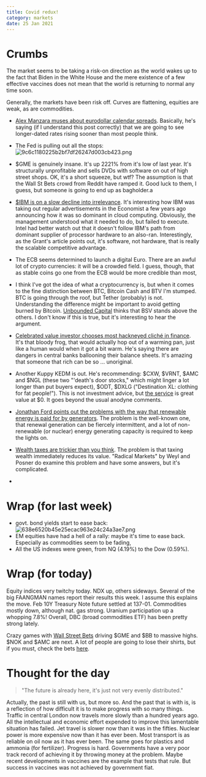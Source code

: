 ```yaml
---
title: Covid redux!
category: markets
date: 25 Jan 2021
---
```


# Crumbs

The market seems to be taking a risk-on direction as the world wakes up to the fact that Biden in the White House and the mere existence of a few effective vaccines does not mean that the world is returning to normal any time soon.

Generally, the markets have been risk off. Curves are flattening, equities are weak, as are commodities. 

- [Alex Manzara muses about eurodollar calendar spreads](https://www.chartpoint.com/ill-get-you-on-the-back-end/). Basically, he's saying (if I understand this post correctly) that we are going to see longer-dated rates rising sooner than most people think. 
- The Fed is pulling out all the stops:
![9c6c1180225b2bf7df26247d003cb423.png]({attach}9c6c1180225b2bf7df26247d003cb423.png)

- $GME is genuinely insane. It's up 2221% from it's low of last year. It's structurally unprofitable and sells DVDs with software on out of high street shops. OK, it's a short squeeze, but wtf? The assumption is that the Wall St Bets crowd from Reddit have ramped it. Good luck to them, I guess, but someone is going to end up as bagholder.a
- [$IBM is on a slow decline into irrelevance](https://www.grantspub.com/almostDailyHTML.cfm?dcid=792). It's interesting how IBM was taking out regular advertisements in the Economist a few years ago announcing how it was so dominant in cloud computing. Obviously, the management understood what it needed to do, but failed to execute. Intel had better watch out that it doesn't follow IBM's path from dominant supplier of processor hardware to an also-ran. Interestingly, as the Grant's article points out, it's software, not hardware, that is really the scalable competitive advantage. 
- The ECB seems determined to launch a digital Euro. There are an awful lot of crypto currencies: it will be a crowded field. I guess, though, that as stable coins go one from the ECB would be more credible than most,
- I think I've got the idea of what a cryptocurrency is, but when it comes to the fine distinction between BTC, Bitcoin Cash and BTV I'm stumped.  BTC is going through the roof, but Tether (probably) is not. Understanding the difference might be important to avoid getting burned by Bitcoin. [Unbounded Capital](https://unboundedcapital.com/) thinks that BSV stands above the others. I don't know if this is true, but it's interesting to hear the argument.
- [Celebrated value investor chooses most hackneyed cliché in finance](https://www.ft.com/content/9c3ecb09-c4bd-4066-a462-af496725105d?mc_cid=b6e5c95122&mc_eid=8d66df2c11). It's that bloody frog, that would actually hop out of a warming pan, just like a human would when it got a bit warm. He's saying there are dangers in central banks ballooning their balance sheets. It's amazing that someone that rich can be so ... unoriginal.
- Another Kuppy KEDM is out. He's recommending: $CXW, $VRNT, $AMC and $NGL (these two "'death's door stocks," which might linger a lot longer than put buyers expect), $ODT, $DXLG ("Destination XL: clothing for fat people!"). This is not investment advice, but [the service](https://www.kedm.com) is great value at $0. It goes beyond the usual anodyne comments.
- [Jonathan Ford points out the problems with the way that renewable energy is paid for by generators](https://www.ft.com/content/5d7757c8-eb63-4138-a6ab-6e2bb6ce8925). The problem is the well-known one, that renewal generation can be fiercely intermittent, and a lot of non-renewable (or nuclear) energy generating capacity is required to keep the lights on.
- [Wealth taxes are trickier than you think](https://thesoundingline.com/given-todays-deficits-confiscating-100-of-the-top-1s-net-worth-would-only-fund-the-us-for-a-handful-of-years/). The problem is that taxing wealth immediately reduces its value. "Radical Markets" by Weyl and Posner do examine this problem and have some answers, but it's complicated.
- 




# Wrap (for last week)

- govt. bond yields start to ease back:![638e6520b45e25ecac963e24c24a3ae7.png]({attach}638e6520b45e25ecac963e24c24a3ae7.png)
- EM equities have had a hell of a rally: maybe it's time to ease back. Especially as commodities seem to be fading,
- All the US indexes were green, from NQ (4.19%) to the Dow (0.59%).



# Wrap (for today)

Equity indices very twitchy today. NDX up, others sideways. Several of the big FAANGMAN names report their results this week. 
I assume this explains the move.
Feb 10Y Treasury Note future settled at 137-01.
Commodities mostly down, although nat. gas strong. Uranium participation up a whopping 7.8%!
Overall, DBC (broad commodities ETF) has been pretty strong lately.


Crazy games with [Wall Street Bets](https://www.reddit.com/r/wallstreetbets/) driving $GME and $BB to massive highs. $NOK and $AMC are next.
A lot of people are going to lose their shirts, but if you must, check the bets [here](https://www.reddit.com/r/wallstreetbets/?f=flair_name%3A%22YOLO%22).


# Thought for the day

> "The future is already here, it's just not very evenly distributed." 

Actually, the past is still with us, but more so.
And the past that is with is, is a reflection of how difficult it is to make progress with so many things.
Traffic in central London now travels more slowly than a hundred years ago.
All the intellectual and economic effort expended to improve this lamentable situation has failed.
Jet travel is slower now than it was in the fifties.
Nuclear power is more expensive now than it has ever been.
Most transport is as reliable on oil now as it has ever been.
The same goes for plastics and ammonia (for fertilizer).
Progress is hard. Governments have a very poor track record of achieving it by throwing money at the problem.
Maybe recent developments in vaccines are the example that tests that rule.
But success in vaccines was not achieved by government fiat.






